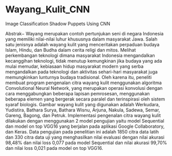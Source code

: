 # Wayang_Kulit_CNN
Image Classification Shadow Puppets Using CNN 

Abstrak− Wayang merupakan contoh pertunjukan seni di negara Indonesia yang memiliki nilai-nilai luhur khususnya dalam masyarakat Jawa. Salah satu jenisnya adalah wayang kulit yang menceritakan perpaduan budaya Islam, Hindu, dan Budha dalam cerita religi dan mitos. Melihat perkembangan teknologi dimana masyarakat Indonesia mengandalkan kecanggihan teknologi, tidak menutup kemungkinan jika budaya yang ada mulai memudar, kebiasaan hidup masyarakat modern yang serba mengandalkan pada teknologi dan aktivitas sehari-hari masyarakat juga memungkinkan lunturnya budaya tradisional. Oleh karena itu, peneliti membuat program pengenalan citra wayang kulit menggunakan algoritma Convolutional Neural Network, yang merupakan operasi konvolusi dengan cara menggabungkan beberapa lapisan pemrosesan, menggunakan beberapa elemen yang bergerak secara paralel dan terinspirasi oleh sistem syaraf biologis. Gambar wayang kulit yang digunakan adalah Werkudara, Yudistira, Bathara Surya, Bathara Wisnu, Arjuna, Nakula, Sadewa, Semar, Gareng, Bagong, dan Petruk. Implementasi pengenalan citra wayang kulit dilakukan dengan menggunakan 2 model pengujian yaitu model Sequential dan model on top VGG16 yang berjalan pada aplikasi Google Collaboratory, dan Keras. Data pengujian pada penelitian ini adalah 1850 citra data latih dan 330 citra data uji yang menghasilkan nilai evaluasi dengan nilai akurasi 98,48% dan nilai loss 0,077 pada model Sequential dan nilai akurasi 99,70% dan nilai loss 0,021 pada model on top VGG16.

